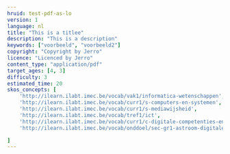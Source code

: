 ```yaml
---
hruid: test-pdf-as-lo
version: 1
language: nl
title: "This is a titlee"
description: "This is a description"
keywords: ["voorbeeld", "voorbeeld2"]
copyright: "Copyright by Jerro"
licence: "Licenced by Jerro"
content_type: "application/pdf"
target_ages: [4, 3]
difficulty: 3
estimated_time: 20
skos_concepts: [
    'http://ilearn.ilabt.imec.be/vocab/vak1/informatica-wetenschappen', 
    'http://ilearn.ilabt.imec.be/vocab/curr1/s-computers-en-systemen',
    'http://ilearn.ilabt.imec.be/vocab/curr1/s-mediawijsheid',
    'http://ilearn.ilabt.imec.be/vocab/tref1/ict',
    'http://ilearn.ilabt.imec.be/vocab/curr1/c-digitale-competenties-en-mediawijsheid',
    'http://ilearn.ilabt.imec.be/vocab/onddoel/sec-gr1-astroom-digitale-competenties-en-mediawijsheid-4.5',

]
---
```

